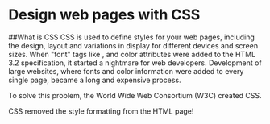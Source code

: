 #  Design web pages with CSS
##What is CSS 
CSS is used to define styles for your web pages, including the design, layout and variations in display for different devices and screen sizes.
When "font" tags like , and color attributes were added to the HTML 3.2 specification, it started a nightmare for web developers. Development of large websites, where fonts and color information were added to every single page, became a long and expensive process.

To solve this problem, the World Wide Web Consortium (W3C) created CSS.

CSS removed the style formatting from the HTML page!
